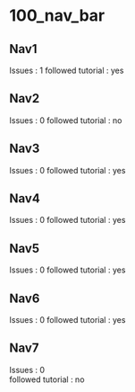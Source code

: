 # 100_nav_bar

## Nav1  
Issues : 1
followed tutorial : yes

## Nav2  
Issues : 0
followed tutorial : no

## Nav3  
Issues : 0
followed tutorial : yes

## Nav4  
Issues : 0
followed tutorial : yes

## Nav5  
Issues : 0
followed tutorial : yes

## Nav6  
Issues : 0
followed tutorial : yes

## Nav7 
Issues : 0   
followed tutorial : no
